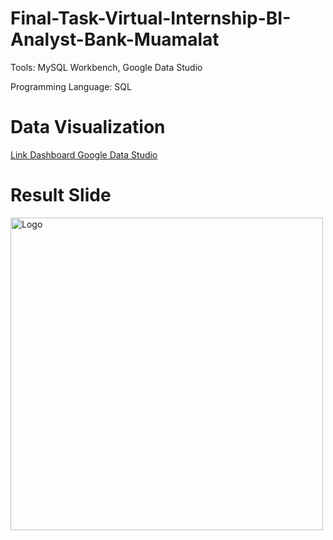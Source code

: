 # Final-Task-Virtual-Internship-BI-Analyst-Bank-Muamalat

Tools: MySQL Workbench, Google Data Studio

Programming Language: SQL

# Data Visualization
[Link Dashboard Google Data Studio](https://lookerstudio.google.com/reporting/19a54801-7509-4b24-af8e-f746f647fc7c)
   </p>

# Result Slide
<img src="images/image0.png" alt="Logo" width="500" height="auto">
